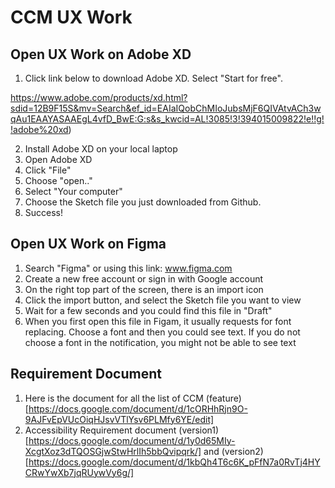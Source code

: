 # CCM UX Work

## Open UX Work on Adobe XD 
1. Click link below to download Adobe XD. Select "Start for free".

https://www.adobe.com/products/xd.html?sdid=12B9F15S&mv=Search&ef_id=EAIaIQobChMIoJubsMjF6QIVAtvACh3wqAu1EAAYASAAEgL4vfD_BwE:G:s&s_kwcid=AL!3085!3!394015009822!e!!g!!adobe%20xd)

2. Install Adobe XD on your local laptop
3. Open Adobe XD
4. Click "File"
5. Choose "open.."
6. Select "Your computer"
7. Choose the Sketch file you just downloaded from Github.
8. Success!

## Open UX Work on Figma
1. Search "Figma" or using this link: www.figma.com
2. Create a new free account or sign in with Google account
3. On the right top part of the screen, there is an import icon
4. Click the import button, and select the Sketch file you want to view
5. Wait for a few seconds and you could find this file in "Draft"
6. When you first open this file in Figam, it usually requests for font replacing. Choose a font and then you could see text. If you do not choose a font in the notification, you might not be able to see text

## Requirement Document
1. Here is the document for all the list of CCM (feature)[https://docs.google.com/document/d/1cORHhRjn9O-9AJFvEpVUcOiqHJsvVTlYsv6PLMfy6YE/edit]
2. Accessibility Requirement document (version1)[https://docs.google.com/document/d/1y0d65MIy-XcgtXoz3dTQOSGjwStwHrlIh5bbQvipqrk/] and (version2)[https://docs.google.com/document/d/1kbQh4T6c6K_pFfN7a0RvTj4HYCRwYwXb7jqRUywVy6g/] 

